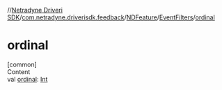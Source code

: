 //[Netradyne Driveri SDK](../../../index.md)/[com.netradyne.driverisdk.feedback](../../index.md)/[NDFeature](../index.md)/[EventFilters](index.md)/[ordinal](ordinal.md)



# ordinal  
[common]  
Content  
val [ordinal](ordinal.md): [Int](https://kotlinlang.org/api/latest/jvm/stdlib/kotlin/-int/index.html)  



